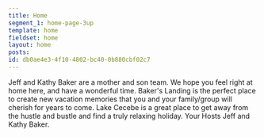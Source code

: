 ```yaml
---
title: Home
segment_1: home-page-3up
template: home
fieldset: home
layout: home
posts:
id: db0ae4e3-4f10-4802-bc40-0b880cbf02c7
---
```

Jeff and Kathy Baker are a mother and son team. We hope you feel right at home here, and have a wonderful time.
Baker's Landing is the perfect place to create new vacation memories that you and your family/group will cherish
for years to come. Lake Cecebe is a great place to get away from the hustle and bustle and find a truly relaxing holiday.
Your Hosts Jeff and Kathy Baker.
